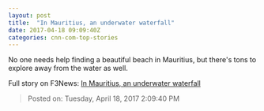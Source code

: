 ```yaml
---
layout: post
title:  "In Mauritius, an underwater waterfall"
date: 2017-04-18 09:09:40Z
categories: cnn-com-top-stories
---
```


No one needs help finding a beautiful beach in Mauritius, but there's tons to explore away from the water as well.


Full story on F3News: [In Mauritius, an underwater waterfall](http://www.f3nws.com/n/C2HdZH)

> Posted on: Tuesday, April 18, 2017 2:09:40 PM
